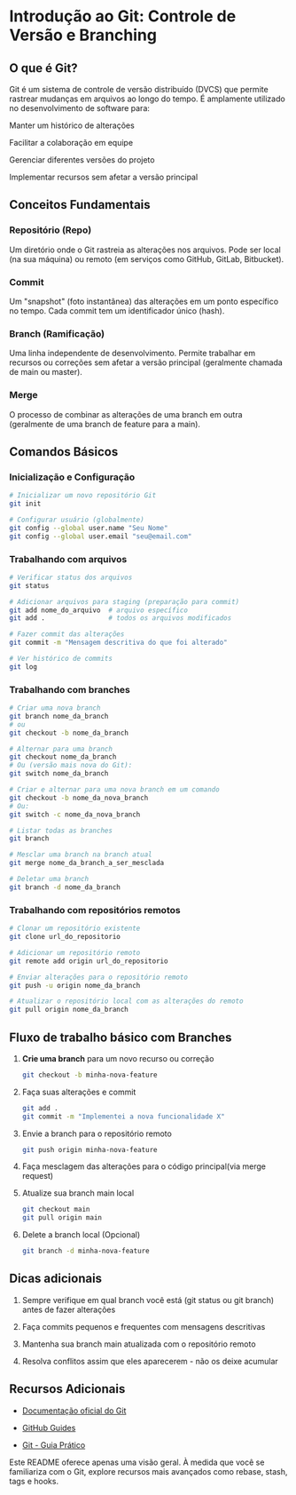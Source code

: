 # Introdução ao Git: Controle de Versão e Branching
## O que é Git?
Git é um sistema de controle de versão distribuído (DVCS) que permite rastrear mudanças em arquivos ao longo do tempo. É amplamente utilizado no desenvolvimento de software para:

Manter um histórico de alterações

Facilitar a colaboração em equipe

Gerenciar diferentes versões do projeto

Implementar recursos sem afetar a versão principal

## Conceitos Fundamentais

### Repositório (Repo)
Um diretório onde o Git rastreia as alterações nos arquivos. Pode ser local (na sua máquina) ou remoto (em serviços como GitHub, GitLab, Bitbucket).

### Commit
Um "snapshot" (foto instantânea) das alterações em um ponto específico no tempo. Cada commit tem um identificador único (hash).

### Branch (Ramificação)
Uma linha independente de desenvolvimento. Permite trabalhar em recursos ou correções sem afetar a versão principal (geralmente chamada de main ou master).

### Merge
O processo de combinar as alterações de uma branch em outra (geralmente de uma branch de feature para a main).

## Comandos Básicos

### Inicialização e Configuração

```bash
# Inicializar um novo repositório Git
git init

# Configurar usuário (globalmente)
git config --global user.name "Seu Nome"
git config --global user.email "seu@email.com"
```

### Trabalhando com arquivos

```bash
# Verificar status dos arquivos
git status

# Adicionar arquivos para staging (preparação para commit)
git add nome_do_arquivo  # arquivo específico
git add .                # todos os arquivos modificados

# Fazer commit das alterações
git commit -m "Mensagem descritiva do que foi alterado"

# Ver histórico de commits
git log
```

### Trabalhando com branches

```bash
# Criar uma nova branch
git branch nome_da_branch
# ou
git checkout -b nome_da_branch

# Alternar para uma branch
git checkout nome_da_branch
# Ou (versão mais nova do Git):
git switch nome_da_branch

# Criar e alternar para uma nova branch em um comando
git checkout -b nome_da_nova_branch
# Ou:
git switch -c nome_da_nova_branch

# Listar todas as branches
git branch

# Mesclar uma branch na branch atual
git merge nome_da_branch_a_ser_mesclada

# Deletar uma branch
git branch -d nome_da_branch
```

### Trabalhando com repositórios remotos

```bash
# Clonar um repositório existente
git clone url_do_repositorio

# Adicionar um repositório remoto
git remote add origin url_do_repositorio

# Enviar alterações para o repositório remoto
git push -u origin nome_da_branch

# Atualizar o repositório local com as alterações do remoto
git pull origin nome_da_branch
```

## Fluxo de trabalho básico com Branches

1. **Crie uma branch** para um novo recurso ou correção
    ```bash
    git checkout -b minha-nova-feature
    ```

2. Faça suas alterações e commit 
    ```bash
    git add .
    git commit -m "Implementei a nova funcionalidade X"
    ```

3. Envie a branch para o repositório remoto
    ```bash
    git push origin minha-nova-feature
    ```

4. Faça mesclagem das alterações para o código principal(via merge request)

5. Atualize sua branch main local
    ```bash
    git checkout main
    git pull origin main
    ```

6. Delete a branch local (Opcional)
    ```bash
    git branch -d minha-nova-feature
    ```

## Dicas adicionais

1. Sempre verifique em qual branch você está (git status ou git branch) antes de fazer alterações

2. Faça commits pequenos e frequentes com mensagens descritivas

3. Mantenha sua branch main atualizada com o repositório remoto

4. Resolva conflitos assim que eles aparecerem - não os deixe acumular

## Recursos Adicionais

- [Documentação oficial do Git](https://git-scm.com/doc)

- [GitHub Guides](https://docs.github.com/en)

- [Git - Guia Prático](https://rogerdudler.github.io/git-guide/index.pt_BR.html)

Este README oferece apenas uma visão geral. À medida que você se familiariza com o Git, explore recursos mais avançados como rebase, stash, tags e hooks.